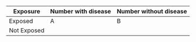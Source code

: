 | Exposure   | Number with disease | Number without disease |
|----------   |---------------------|------------------------|
| Exposed     | A                     | B                      |
| Not Exposed |